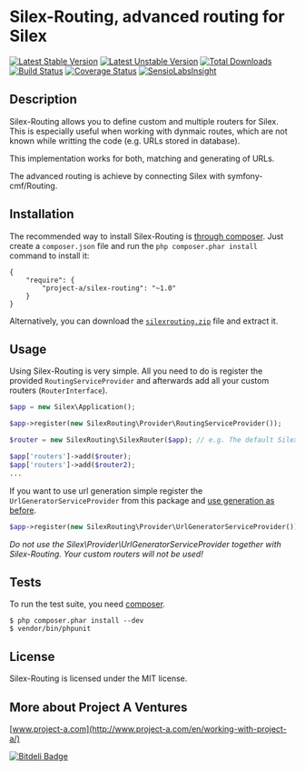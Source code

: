 Silex-Routing, advanced routing for Silex
=============================

[![Latest Stable Version](https://poser.pugx.org/project-a/Silex-Routing/v/stable.png)](https://packagist.org/packages/project-a/Silex-Routing) [![Latest Unstable Version](https://poser.pugx.org/project-a/Silex-Routing/v/unstable.png)](https://packagist.org/packages/project-a/Silex-Routing) [![Total Downloads](https://poser.pugx.org/project-a/Silex-Routing/downloads.png)](https://packagist.org/packages/project-a/Silex-Routing) [![Build Status](https://secure.travis-ci.org/project-a/Silex-Routing.png?branch=master)](http://travis-ci.org/project-a/Silex-Routing) [![Coverage Status](https://coveralls.io/repos/project-a/Silex-Routing/badge.png?branch=master)](https://coveralls.io/r/project-a/Silex-Routing?branch=master) [![SensioLabsInsight](https://insight.sensiolabs.com/projects/0b113487-3a34-4e79-aa1a-2ab607d6a9cd/mini.png)](https://insight.sensiolabs.com/projects/0b113487-3a34-4e79-aa1a-2ab607d6a9cd)

## Description

Silex-Routing allows you to define custom and multiple routers for Silex. This is 
especially useful when working with dynmaic routes, which are not known while 
writting the code (e.g. URLs stored in database).

This implementation works for both, matching and generating of URLs.

The advanced routing is achieve by connecting Silex with symfony-cmf/Routing.

## Installation

The recommended way to install Silex-Routing is [through
composer](http://getcomposer.org). Just create a `composer.json` file and
run the `php composer.phar install` command to install it:

    {
        "require": {
            "project-a/silex-routing": "~1.0"
        }
    }

Alternatively, you can download the [`silexrouting.zip`][1] file and extract it.

## Usage

Using Silex-Routing is very simple. All you need to do is register the provided
```RoutingServiceProvider``` and afterwards add all your custom routers (```RouterInterface```).
```php
$app = new Silex\Application();

$app->register(new SilexRouting\Provider\RoutingServiceProvider());

$router = new SilexRouting\SilexRouter($app); // e.g. The default Silex router

$app['routers']->add($router);
$app['routers']->add($router2);
...
```

If you want to use url generation simple register the ```UrlGeneratorServiceProvider```
from this package and [use generation as before](http://silex.sensiolabs.org/doc/providers/url_generator.html#usage).

```php
$app->register(new SilexRouting\Provider\UrlGeneratorServiceProvider());
```

*Do not use the Silex\Provider\UrlGeneratorServiceProvider together with Silex-Routing.
Your custom routers will not be used!*

## Tests

To run the test suite, you need [composer](http://getcomposer.org).

    $ php composer.phar install --dev
    $ vendor/bin/phpunit

## License

Silex-Routing is licensed under the MIT license.

## More about Project A Ventures

[www.project-a.com](http://www.project-a.com/en/working-with-project-a/)

[1]: https://github.com/project-a/Silex-Routing/archive/master.zip


[![Bitdeli Badge](https://d2weczhvl823v0.cloudfront.net/project-a/silex-routing/trend.png)](https://bitdeli.com/free "Bitdeli Badge")

